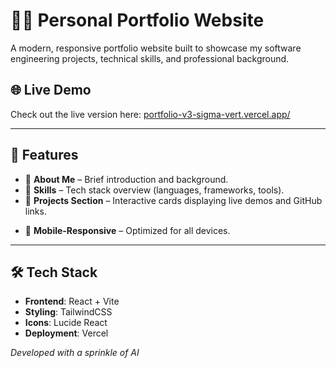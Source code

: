 # 🧑‍💻 Personal Portfolio Website

A modern, responsive portfolio website built to showcase my software engineering projects, technical skills, and professional background.

## 🌐 Live Demo

Check out the live version here: [portfolio-v3-sigma-vert.vercel.app/](https://https://portfolio-v3-sigma-vert.vercel.app/)

---

## 📸 Features

- 📄 **About Me** – Brief introduction and background.
- 🧰 **Skills** – Tech stack overview (languages, frameworks, tools).
- 💼 **Projects Section** – Interactive cards displaying live demos and GitHub links.
<!-- - 🧾 **Experience** – Work history or relevant project experience. -->
<!-- - 📬 **Contact Form** – Email contact form (using [Formspree](https://formspree.io/) or similar). -->
<!-- - 🌓 **Dark/Light Theme Toggle** – Accessible and user-friendly design. -->
- 📱 **Mobile-Responsive** – Optimized for all devices.

---

## 🛠️ Tech Stack

- **Frontend**: React + Vite
- **Styling**: TailwindCSS
- **Icons**: Lucide React 
- **Deployment**: Vercel 

_Developed with a sprinkle of AI_